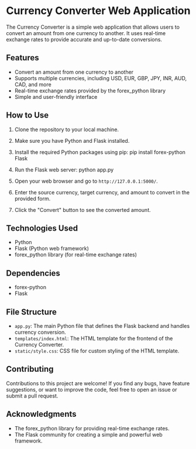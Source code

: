 # Currency Converter Web Application

The Currency Converter is a simple web application that allows users to convert an amount from one currency to another. It uses real-time exchange rates to provide accurate and up-to-date conversions.

## Features

- Convert an amount from one currency to another
- Supports multiple currencies, including USD, EUR, GBP, JPY, INR, AUD, CAD, and more
- Real-time exchange rates provided by the forex_python library
- Simple and user-friendly interface

## How to Use

1. Clone the repository to your local machine.
2. Make sure you have Python and Flask installed.
3. Install the required Python packages using pip: pip install forex-python Flask


4. Run the Flask web server: python app.py


5. Open your web browser and go to `http://127.0.0.1:5000/`.
6. Enter the source currency, target currency, and amount to convert in the provided form.
7. Click the "Convert" button to see the converted amount.

## Technologies Used

- Python
- Flask (Python web framework)
- forex_python library (for real-time exchange rates)

## Dependencies

- forex-python
- Flask

## File Structure

- `app.py`: The main Python file that defines the Flask backend and handles currency conversion.
- `templates/index.html`: The HTML template for the frontend of the Currency Converter.
- `static/style.css`: CSS file for custom styling of the HTML template.

## Contributing

Contributions to this project are welcome! If you find any bugs, have feature suggestions, or want to improve the code, feel free to open an issue or submit a pull request.

## Acknowledgments

- The forex_python library for providing real-time exchange rates.
- The Flask community for creating a simple and powerful web framework.
